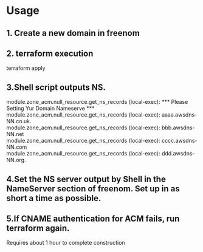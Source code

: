 # Usage  

## 1. Create a new domain in freenom  

## 2. terraform execution 
terraform apply

## 3.Shell script outputs NS.  
module.zone_acm.null_resource.get_ns_records (local-exec): *** Please Setting Yur Domain Nameserve ***  
module.zone_acm.null_resource.get_ns_records (local-exec): aaaa.awsdns-NN.co.uk.  
module.zone_acm.null_resource.get_ns_records (local-exec): bbb.awsdns-NN.net  
module.zone_acm.null_resource.get_ns_records (local-exec): cccc.awsdns-NN.com  
module.zone_acm.null_resource.get_ns_records (local-exec): ddd.awsdns-NN.org.  


## 4.Set the NS server output by Shell in the NameServer section of freenom. Set up in as short a time as possible.   

## 5.If CNAME authentication for ACM fails, run terraform again.  

Requires about 1 hour to complete construction